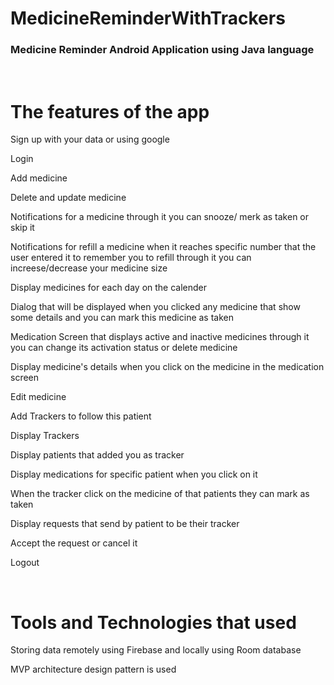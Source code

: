 # MedicineReminderWithTrackers
<h3>Medicine Reminder Android Application using Java language</h3><br>

# The features of the app
<p>Sign up with your data or using google</p>
<p>Login</p>
<p>Add medicine</p>
<p>Delete and update medicine</p>
<p>Notifications for a medicine through it you can snooze/ merk as taken or skip it</p>
<p>Notifications for refill a medicine when it reaches specific number that the user entered it to remember you to refill through it you can increese/decrease your medicine size</p>
<p>Display medicines for each day on the calender</p>
<p>Dialog that will be displayed when you clicked any medicine that show some details and you can mark this medicine as taken</p>
<p>Medication Screen that displays active and inactive medicines through it you can change its activation status or delete medicine</p>
<p>Display medicine's details when you click on the medicine in the medication screen</p>
<p>Edit medicine</p>
<p>Add Trackers to follow this patient</p>
<p>Display Trackers</p>
<p>Display patients that added you as tracker</p>
<p>Display medications for specific patient when you click on it</p>
<p>When the tracker click on the medicine of that patients they can mark as taken</p>
<p>Display requests that send by patient to be their tracker</p>
<p>Accept the request or cancel it</p>
<p>Logout</p> <br>

# Tools and Technologies that used
<p>Storing data remotely using Firebase and locally using Room database</p>
<p>MVP architecture design pattern is used</p>
<p>

